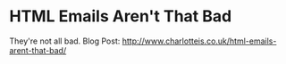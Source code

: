 HTML Emails Aren't That Bad
====================

They're not all bad. Blog Post: http://www.charlotteis.co.uk/html-emails-arent-that-bad/
